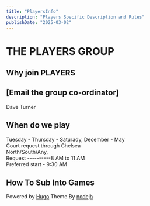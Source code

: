```yaml
---
title: "PlayersInfo"
description: "Players Specific Description and Rules"
publishDate: "2025-03-02"
---
```


# THE PLAYERS GROUP<br>
## Why join PLAYERS<br>

## [Email the group co-ordinator]<br>
Dave Turner

## When do we play<br>
Tuesday - Thursday - Saturady, December - May<br>
Court request through Chelsea<br> 
  North/South/Any,<br>
  Request ----------8 AM to 11 AM<br>
  Preferred start - 9:30 AM<br>
  
## How To Sub Into Games

Powered by [Hugo](http://www.gohugo.io/) Theme By [nodejh](https://github.com/nodejh/hugo-theme-mini)
